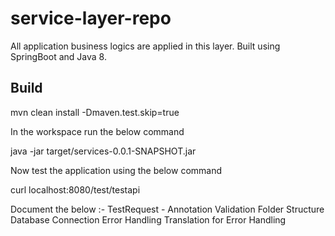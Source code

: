 # service-layer-repo
All application business logics are applied in this layer. Built using SpringBoot and Java 8.

## Build 

mvn clean install -Dmaven.test.skip=true

In the workspace run the below command

java -jar target/services-0.0.1-SNAPSHOT.jar

Now test the application using the below command

curl localhost:8080/test/testapi


Document the below :-
TestRequest - Annotation Validation
Folder Structure
Database Connection
Error Handling
Translation for Error Handling